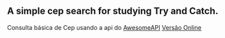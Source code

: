 ## A simple cep search for studying Try and Catch.
Consulta básica de Cep usando a api do [AwesomeAPI](https://docs.awesomeapi.com.br/api-cep)
[Versão Online](https://busca-cep.pages.dev/)

